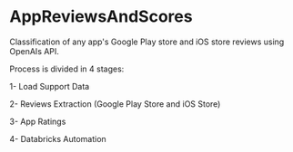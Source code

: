 # AppReviewsAndScores

Classification of any app's Google Play store and iOS store reviews using OpenAIs API.

Process is divided in 4 stages:

1- Load Support Data

2- Reviews Extraction (Google Play Store and iOS Store)

3- App Ratings

4- Databricks Automation
